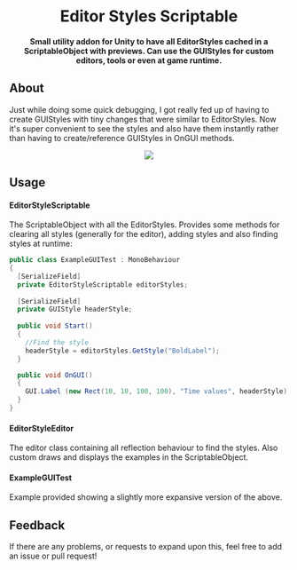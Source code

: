 <h1 align="center">
  Editor Styles Scriptable
</h1>
<h4 align="center">
Small utility addon for Unity to have all EditorStyles cached in a ScriptableObject with previews. Can use the GUIStyles for custom editors, tools or even at game runtime. 
</h4>

## About

Just while doing some quick debugging, I got really fed up of having to create GUIStyles with tiny changes that were similar to EditorStyles. Now it's super convenient to see the styles and also have them instantly rather than having to create/reference GUIStyles in OnGUI methods.

<p align="center" >
<img src="https://i.imgur.com/JgqEcPP.png">
</p>

## Usage

#### EditorStyleScriptable
The ScriptableObject with all the EditorStyles. Provides some methods for clearing all styles (generally for the editor), adding styles and also finding styles at runtime:

```cs
public class ExampleGUITest : MonoBehaviour
{
  [SerializeField]
  private EditorStyleScriptable editorStyles;
  
  [SerializeField]
  private GUIStyle headerStyle;
    
  public void Start()
  {
    //Find the style
    headerStyle = editorStyles.GetStyle("BoldLabel");
  }

  public void OnGUI()
  {
    GUI.Label (new Rect(10, 10, 100, 100), "Time values", headerStyle);
  }
}
```

#### EditorStyleEditor
The editor class containing all reflection behaviour to find the styles. Also custom draws and displays the examples in the ScriptableObject.

#### ExampleGUITest
Example provided showing a slightly more expansive version of the above.

## Feedback

If there are any problems, or requests to expand upon this, feel free to add an issue or pull request!
